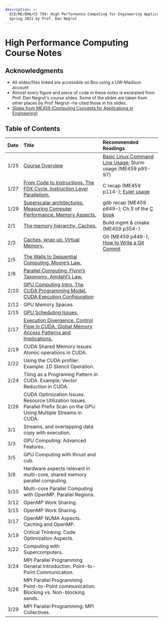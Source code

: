 ```yaml
---
description: >-
  ECE/ME/EMA/CS 759: High Performance Computing for Engineering Applications,
  Spring 2021 by Prof. Dan Negrut
---
```


# High Performance Computing Course Notes

## Acknowledgments

* All slides/files linked are accessible on Box using a UW-Madison account
* Almost every figure and piece of code in these notes is excerpted from Prof. Dan Negrut's course slides. Some of the slides are taken from other places by Prof. Negrut--he cited those in his slides.
* [Slides from ME459 \(Computing Concepts for Applications in Engineering\)](https://uwmadison.app.box.com/s/943jyv29y4u145uajfedgxamhn4ru9qx)

## Table of Contents

| Date | Title | Recommended Readings |
| :--- | :--- | :--- |
| 1/25 | [Course Overview](lecture-1-course-overview.md) | [Basic Linux Command Line Usage](https://www.lynda.com/Linux-tutorials/Learning-Linux-Command-Line/753913-2.html); Slurm usage \(ME459 p95-97\) |
| 1/27 | [From Code to Instructions. The FDX Cycle. Instruction Level Parallelism.](lecture-2-from-code-to-instructions.-the-fdx-cycle.-instruction-level-parallelism..md) | C recap \(ME459 p114-\); [Euler usage](https://uwmadison.app.box.com/s/eu45vz9uc1a913i831b1saiu554ueb4z) |
| 1/29 | [Superscalar architectures. Measuring Computer Performance. Memory Aspects.](lecture-3-superscalar-architectures.-measuring-computer-performance.-memory-aspects..md) | gdb recap \(ME459 p649-\); Ch.5 of the [C book](https://www.amazon.com/Programming-Language-2nd-Brian-Kernighan/dp/0131103628) |
| 2/1 | [The memory hierarchy. Caches.](lecture-4-the-memory-hierarchy.-caches..md) | Build mgmt & cmake \(ME459 p354-\) |
| 2/3 | [Caches, wrap up. Virtual Memory.](lecture-5-caches-wrap-up.-virtual-memory..md) | Git \(ME459 p449-\); [How to Write a Git Commit](https://chris.beams.io/posts/git-commit/) |
| 2/5 | [The Walls to Sequential Computing. Moore’s Law.](lecture-6-the-walls-to-sequential-computing.-moores-law..md) |  |
| 2/8 | [Parallel Computing. Flynn’s Taxonomy. Amdahl’s Law.](lecture-8-parallel-computing.-flynns-taxonomy.-amdahls-law..md) |  |
| 2/10 | [GPU Computing Intro. The CUDA Programming Model. CUDA Execution Configuration](lecture-8-gpu-computing-intro.-the-cuda-programming-model.-cuda-execution-configuration.md) |  |
| 2/12 | GPU Memory Spaces. |  |
| 2/15 | [GPU Scheduling Issues.](lecture-10-gpu-scheduling-issues..md) |  |
| 2/17 | [Execution Divergence. Control Flow in CUDA. Global Memory Access Patterns and Implications.](lecture-11-execution-divergence.-control-flow-in-cuda.-global-memory-access-patterns-and.md) |  |
| 2/19 | CUDA Shared Memory Issues. Atomic operations in CUDA. |  |
| 2/22 | Using the CUDA profiler. Example: 1D Stencil Operation. |  |
| 2/24 | Tiling as a Programing Pattern in CUDA. Example: Vector Reduction in CUDA. |  |
| 2/26 | CUDA Optimization Issues. Resource Utilization Issues. Parallel Prefix Scan on the GPU. Using Multiple Streams in CUDA. |  |
| 3/1 | Streams, and overlapping data copy with execution. |  |
| 3/3 | GPU Computing: Advanced Features. |  |
| 3/5 | GPU Computing with thrust and cub. |  |
| 3/8 | Hardware aspects relevant in multi-core, shared memory parallel computing. |  |
| 3/10 | Multi-core Parallel Computing with OpenMP. Parallel Regions. |  |
| 3/12 | OpenMP Work Sharing. |  |
| 3/15 | OpenMP Work Sharing. |  |
| 3/17 | OpenMP NUMA Aspects. Caching and OpenMP. |  |
| 3/19 | Critical Thinking. Code Optimization Aspects. |  |
| 3/22 | Computing with Supercomputers. |  |
| 3/24 | MPI Parallel Programming General Introduction. Point-to-Point Communication. |  |
| 3/26 | MPI Parallel Programming Point-to-Point communication: Blocking vs. Non-blocking sends. |  |
| 3/29 | MPI Parallel Programming: MPI Collectives. |  |











